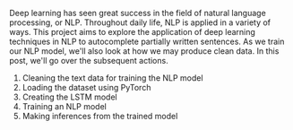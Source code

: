 Deep learning has seen great success in the field of natural language processing, or NLP. Throughout daily life, NLP is applied in a variety of ways. This project aims to explore the application of deep learning techniques in NLP to autocomplete partially written sentences. As we train our NLP model, we'll also look at how we may produce clean data. In this post, we'll go over the subsequent actions.

1. Cleaning the text data for training the NLP model
2. Loading the dataset using PyTorch
3. Creating the LSTM model
4. Training an NLP model
5. Making inferences from the trained model
